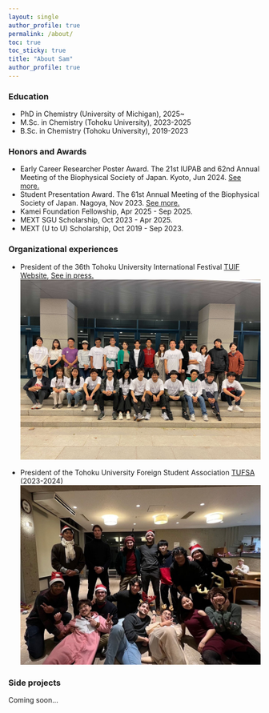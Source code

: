 ```yaml
---
layout: single
author_profile: true
permalink: /about/
toc: true
toc_sticky: true
title: "About Sam"
author_profile: true
---
```

### Education
* PhD in Chemistry (University of Michigan), 2025~
* M.Sc. in Chemistry (Tohoku University), 2023-2025
* B.Sc. in Chemistry (Tohoku University), 2019-2023

### Honors and Awards
* Early Career Researcher Poster Award. The 21st IUPAB and 62nd Annual Meeting of the Biophysical Society of Japan. Kyoto, Jun 2024. [See more.](https://www2.tagen.tohoku.ac.jp/lab/news_award/20240717/)
* Student Presentation Award. The 61st Annual Meeting of the Biophysical Society of Japan. Nagoya, Nov 2023. [See more.](https://www.biophys.jp/ann/ann01_13.html)
* Kamei Foundation Fellowship, Apr 2025 - Sep 2025.
* MEXT SGU Scholarship, Oct 2023 - Apr 2025.
* MEXT (U to U) Scholarship, Oct 2019 - Sep 2023.

### Organizational experiences
* President of the 36th Tohoku University International Festival [TUIF Website](https://www.tufsa.net/tuif2023/dashboard), [See in press.](https://www.tohoku.ac.jp/en/news/university_news/36th_tohoku_university_international_festival.html)
![image tooltip here](/assets/images/about/tuif_members.jpg)

* President of the Tohoku University Foreign Student Association [TUFSA](https://www.tufsa.net/) (2023-2024)
![image tooltip here](/assets/images/about/tufsa_members.jpg)

### Side projects
Coming soon...